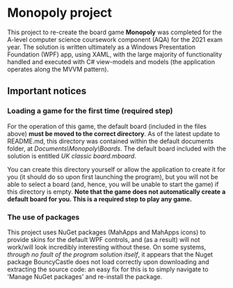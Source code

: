 # Monopoly project

This project to re-create the board game **Monopoly** was completed for the A-level computer science coursework component (AQA) for the 2021 exam year. The solution is written ultimately as a Windows Presentation Foundation (WPF) app, using XAML, with the large majority of functionality handled and executed with C# view-models and models (the application operates along the MVVM pattern).

## Important notices
### Loading a game for the first time (required step)
For the operation of this game, the default board (included in the files above) **must be moved to the correct directory**. As of the latest update to README.md, this directory was contained within the default documents folder, at _Documents\Monopoly\Boards_. The default board included with the solution is entitled *UK classic board.mboard*.

You can create this directory yourself or allow the application to create it for you (it should do so upon first launching the program), but you will not be able to select a board (and, hence, you will be unable to start the game) if this directory is empty. **Note that the game does not automatically create a default board for you. This is a required step to play any game.**

### The use of packages
This project uses NuGet packages (MahApps and MahApps icons) to provide skins for the default WPF controls, and (as a result) will not work/will look incredibly interesting without these. On some systems, *through no fault of the program solution itself*, it appears that the Nuget package BouncyCastle does not load correctly upon downloading and extracting the source code: an easy fix for this is to simply navigate to 'Manage NuGet packages' and re-install the package. 
